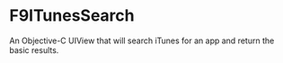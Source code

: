 F9ITunesSearch
==============

An Objective-C UIView that will search iTunes for an app and return the basic results.
